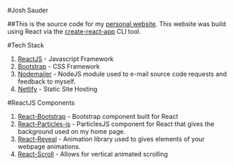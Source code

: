 #Josh Sauder

##This is the source code for my [personal website](joshsauder.com). This website was build using React via the [create-react-app](https://facebook.github.io/create-react-app/) CLI tool.

#Tech Stack
1. [ReactJS](https://reactjs.org) - Javascript Framework
2. [Bootstrap](https://getbootstrap.com) - CSS Framework
3. [Nodemailer](https://nodemailer.com/about/) - NodeJS module used to e-mail source code requests and feedback to myself.
4. [Netlify](https://www.netlify.com) - Static Site Hosting

#ReactJS Components
1. [React-Bootstrap](https://react-bootstrap.github.io) - Bootstrap component built for React
2. [React-Particles-js](https://www.npmjs.com/package/react-particles-js) - ParticlesJS component for React that gives the background used on my home page.
3. [React-Reveal](https://www.react-reveal.com) - Animation library used to gives elements of your webpage animations.
4. [React-Scroll](https://www.npmjs.com/package/react-scripts) - Allows for vertical animated scrolling